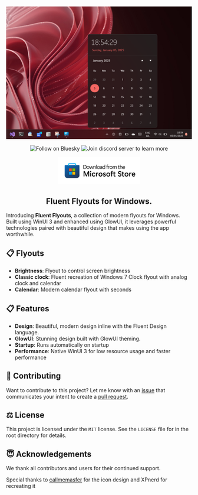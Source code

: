 ![Screenshot-BackgroundCrop,NoMargin,RoundedCorner](https://github.com/FireCubeStudios/FluentFlyouts/blob/master/FluentFlyouts.png?raw=true)

<p align="center">
  <a style="text-decoration:none" href="https://bsky.app/profile/firecube.bsky.social">
    <img src="https://img.shields.io/badge/Bluesky-Follow-blue" alt="Follow on Bluesky" /></a>
  <a style="text-decoration:none" href="https://dsc.gg/devsanx">
    <img src="https://img.shields.io/discord/714581497222398064?label=Discord&color=7289da" alt="Join discord server to learn more" /></a>
</p>

<p align="center">
  <!-- Store Badge -->
  <a style="text-decoration:none" href="https://www.microsoft.com/store/apps/9PPCM05RW87X?launch=true&mode=full">
    <picture>
      <source media="(prefers-color-scheme: light)" srcset="https://raw.githubusercontent.com/files-community/Files/a80d7bfa23418689ec2c50249f7e68c89a64b8a4/.github/assets/StoreBadge-dark.png" width="220" />
      <img src="https://raw.githubusercontent.com/files-community/Files/a80d7bfa23418689ec2c50249f7e68c89a64b8a4/.github/assets/StoreBadge-light.png" width="220" />
  </picture></a>
</p>

<h2 align="center">Fluent Flyouts for Windows.</h2>

Introducing **Fluent Flyouts**, a collection of modern flyouts for Windows. Built using WinUI 3 and enhanced using GlowUI, it leverages powerful technologies paired with beautiful design that makes using the app worthwhile.

## 📋 Flyouts

- **Brightness**: Flyout to control screen brightness
- **Classic clock**: Fluent recreation of Windows 7 Clock flyout with analog clock and calendar
- **Calendar**: Modern calendar flyout with seconds

## 📋 Features

- **Design**: Beautiful, modern design inline with the Fluent Design language.
- **GlowUI**: Stunning design built with GlowUI theming.
- **Startup**: Runs automatically on startup
- **Performance**: Native WinUI 3 for low resource usage and faster performance
  
## 🙋 Contributing

Want to contribute to this project? Let me know with an [issue](https://github.com/FireCubeStudios/FluentFlyouts/issues) that communicates your intent to create a [pull request](https://github.com/FireCubeStudios/FluentFlyouts/pulls).

## ⚖️ License

This project is licensed under the `MIT` license. See the `LICENSE` file for in the root directory for details.

## 😇 Acknowledgements

We thank all contributors and users for their continued support.

Special thanks to [callmemasfer](https://x.com/callmemasfer) for the icon design and XPnerd for recreating it
